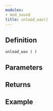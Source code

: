```yaml
---
modules:
- mod_sound
title: unload_wav()
---
```


## Definition

    unload_wav ( )

## Parameters

## Returns

## Example

```
```
